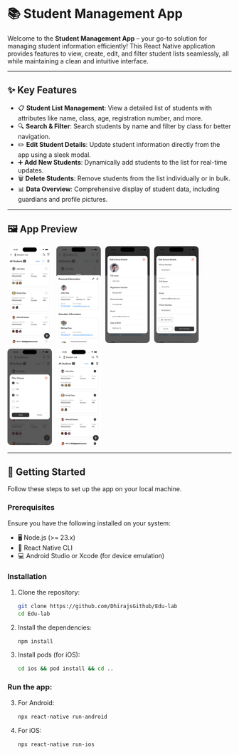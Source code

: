 # 📚 Student Management App

Welcome to the **Student Management App** – your go-to solution for managing student information efficiently! This React Native application provides features to view, create, edit, and filter student lists seamlessly, all while maintaining a clean and intuitive interface.

---

## ✨ Key Features

- 📋 **Student List Management**: View a detailed list of students with attributes like name, class, age, registration number, and more.
- 🔍 **Search & Filter**: Search students by name and filter by class for better navigation.
- ✏️ **Edit Student Details**: Update student information directly from the app using a sleek modal.
- ➕ **Add New Students**: Dynamically add students to the list for real-time updates.
- 🗑️ **Delete Students**: Remove students from the list individually or in bulk.
- 📊 **Data Overview**: Comprehensive display of student data, including guardians and profile pictures.

---

## 🖼️ App Preview
<div style="display: flex; flex-wrap: wrap; gap: 10px; justify-content: flex-start;">

  <div style="width: 100px; text-align: center;">
    <img src="./src/assets/screenshots/p1.png" alt="Student List" style="width: 100px; border-radius: 8px;" />
  </div>

  <div style="width: 100px; text-align: center;">
    <img src="./src/assets/screenshots/p2.png" alt="Student List" style="width: 100px; border-radius: 8px;" />
  </div>

  <div style="width: 100px; text-align: center;">
    <img src="./src/assets/screenshots/p3.png" alt="Student List" style="width: 100px; border-radius: 8px;" />
  </div>

  <div style="width: 100px; text-align: center;">
    <img src="./src/assets/screenshots/p4.png" alt="Student List" style="width: 100px; border-radius: 8px;" />
  </div>

  <div style="width: 100px; text-align: center;">
    <img src="./src/assets/screenshots/p5.png" alt="Student List" style="width: 100px; border-radius: 8px;" />
  </div>

  <div style="width: 100px; text-align: center;">
    <img src="./src/assets/screenshots/p6.png" alt="Student List" style="width: 100px; border-radius: 8px;" />
  </div>

</div>

---

## 🚀 Getting Started

Follow these steps to set up the app on your local machine.

### Prerequisites

Ensure you have the following installed on your system:

- 🖥️ Node.js (>= 23.x)
- 📱 React Native CLI
- 💻 Android Studio or Xcode (for device emulation)

### Installation

1. Clone the repository:
   ```bash
   git clone https://github.com/DhirajsGithub/Edu-lab
   cd Edu-lab
   ```
2. Install the dependencies:
   ```bash
   npm install
   ```
3. Install pods (for iOS):
   ```bash
   cd ios && pod install && cd ..
   ```
### Run the app:
3. For Android:
   ```bash
   npx react-native run-android
   ```
4. For iOS:
   ```bash
   npx react-native run-ios
   ```

